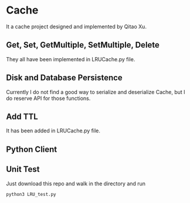 # Cache
It a cache project designed and implemented by Qitao Xu.

## Get, Set, GetMultiple, SetMultiple, Delete

They all have been implemented in LRUCache.py file. 

## Disk and Database Persistence

Currently I do not find a good way to serialize and deserialize Cache, but I do reserve API for those functions.

## Add TTL
It has been added in LRUCache.py file.

## Python Client


## Unit Test
Just download this repo and walk in the directory and run
```bash 
python3 LRU_test.py
```
